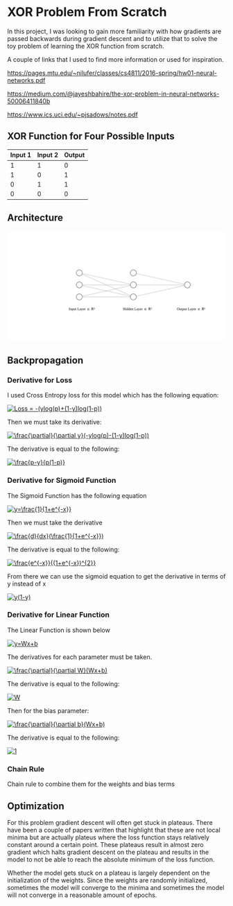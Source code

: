 # XOR Problem From Scratch

In this project, I was looking to gain more familiarity with how gradients are passed backwards during gradient descent and to utilize that to solve the toy problem of learning the XOR function from scratch.


A couple of links that I used to find more information or used for inspiration.

https://pages.mtu.edu/~nilufer/classes/cs4811/2016-spring/hw01-neural-networks.pdf

https://medium.com/@jayeshbahire/the-xor-problem-in-neural-networks-50006411840b

https://www.ics.uci.edu/~pjsadows/notes.pdf

## XOR Function for Four Possible Inputs
| Input 1 | Input 2 | Output |
|---------|---------|--------|
|    1    |    1    |    0   |
|    1    |    0    |    1   |
|    0    |    1    |    1   |
|    0    |    0    |    0   |

## Architecture
![alt text](nn.svg)
## Backpropagation

### Derivative for Loss

I used Cross Entropy loss for this model which has the following equation:

<a href="https://www.codecogs.com/eqnedit.php?latex=Loss&space;=&space;-(ylog(p)&plus;(1-y)log(1-p))" target="_blank"><img src="https://latex.codecogs.com/gif.latex?Loss&space;=&space;-(ylog(p)&plus;(1-y)log(1-p))" title="Loss = -(ylog(p)+(1-y)log(1-p))" /></a>

Then we must take its derivative:

<a href="https://www.codecogs.com/eqnedit.php?latex=\frac{\partial}{\partial&space;y}(-ylog(p)-(1-y)log(1-p))" target="_blank"><img src="https://latex.codecogs.com/gif.latex?\frac{\partial}{\partial&space;y}(-ylog(p)-(1-y)log(1-p))" title="\frac{\partial}{\partial y}(-ylog(p)-(1-y)log(1-p))" /></a>

The derivative is equal to the following:

<a href="https://www.codecogs.com/eqnedit.php?latex=\frac{p-y}{p(1-p)}" target="_blank"><img src="https://latex.codecogs.com/gif.latex?\frac{p-y}{p(1-p)}" title="\frac{p-y}{p(1-p)}" /></a>


### Derivative for Sigmoid Function

The Sigmoid Function has the following equation

<a href="https://www.codecogs.com/eqnedit.php?latex=y=\frac{1}{1&plus;e^{-x}}" target="_blank"><img src="https://latex.codecogs.com/gif.latex?y=\frac{1}{1&plus;e^{-x}}" title="y=\frac{1}{1+e^{-x}}" /></a>

Then we must take the derivative

<a href="https://www.codecogs.com/eqnedit.php?latex=\frac{d}{dx}(\frac{1}{1&plus;e^{-x}})" target="_blank"><img src="https://latex.codecogs.com/gif.latex?\frac{d}{dx}(\frac{1}{1&plus;e^{-x}})" title="\frac{d}{dx}(\frac{1}{1+e^{-x}})" /></a>

The derivative is equal to the following:

<a href="https://www.codecogs.com/eqnedit.php?latex=\frac{e^{-x}}{(1&plus;e^{-x})^{2}}" target="_blank"><img src="https://latex.codecogs.com/gif.latex?\frac{e^{-x}}{(1&plus;e^{-x})^{2}}" title="\frac{e^{-x}}{(1+e^{-x})^{2}}" /></a>

From there we can use the sigmoid equation to get the derivative in terms of y instead of x

<a href="https://www.codecogs.com/eqnedit.php?latex=y(1-y)" target="_blank"><img src="https://latex.codecogs.com/gif.latex?y(1-y)" title="y(1-y)" /></a>

### Derivative for Linear Function

The Linear Function is shown below

<a href="https://www.codecogs.com/eqnedit.php?latex=y=Wx&plus;b" target="_blank"><img src="https://latex.codecogs.com/gif.latex?y=Wx&plus;b" title="y=Wx+b" /></a>

The derivatives for each parameter must be taken.

<a href="https://www.codecogs.com/eqnedit.php?latex=\frac{\partial}{\partial&space;W}(Wx&plus;b)" target="_blank"><img src="https://latex.codecogs.com/gif.latex?\frac{\partial}{\partial&space;W}(Wx&plus;b)" title="\frac{\partial}{\partial W}(Wx+b)" /></a>

The derivative is equal to the following:

<a href="https://www.codecogs.com/eqnedit.php?latex=W" target="_blank"><img src="https://latex.codecogs.com/gif.latex?W" title="W" /></a>

Then for the bias parameter:

<a href="https://www.codecogs.com/eqnedit.php?latex=\frac{\partial}{\partial&space;b}(Wx&plus;b)" target="_blank"><img src="https://latex.codecogs.com/gif.latex?\frac{\partial}{\partial&space;b}(Wx&plus;b)" title="\frac{\partial}{\partial b}(Wx+b)" /></a>

The derivative is equal to the following:

<a href="https://www.codecogs.com/eqnedit.php?latex=1" target="_blank"><img src="https://latex.codecogs.com/gif.latex?1" title="1" /></a>

### Chain Rule
Chain rule to combine them for the weights and bias terms

## Optimization

For this problem gradient descent will often get stuck in plateaus. There have been a couple of papers written that highlight that these are not local minima but are actually plateus where the loss function stays relatively constant around a certain point. These plateaus result in almost zero gradient which halts gradient descent on the plateau and results in the model to not be able to reach the absolute minimum of the loss function.

Whether the model gets stuck on a plateau is largely dependent on the initialization of the weights. Since the weights are randomly initialized, sometimes the model will converge to the minima and sometimes the model will not converge in a reasonable amount of epochs.
